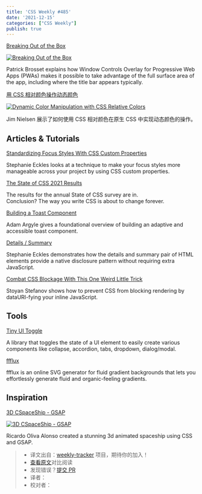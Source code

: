 ```yaml
---
title: 'CSS Weekly #485'
date: '2021-12-15'
categories: ["CSS Weekly"]
publish: true
---
```


[Breaking Out of the Box](https://alistapart.com/article/breaking-out-of-the-box/?utm_source=CSS-Weekly&utm_campaign=Issue-485&utm_medium=web)

[![Breaking Out of the Box](https://css-weekly.com/wp-content/uploads/2021/12/breaking-out-of-the-box.jpg)](https://alistapart.com/article/breaking-out-of-the-box/?utm_source=CSS-Weekly&utm_campaign=Issue-485&utm_medium=web)
<!--以上是预览信息，图片一张或限制百字左右，前者优先-->
<!-- more -->
Patrick Brosset explains how Window Controls Overlay for Progressive Web Apps (PWAs) makes it possible to take advantage of the full surface area of the app, including where the title bar appears typically.

[用 CSS 相对颜色操作动态颜色](./dynamic_color_manipulation_with_css_relative_colors.md)

[![Dynamic Color Manipulation with CSS Relative Colors](https://css-weekly.com/wp-content/uploads/2021/12/dynamic-color-manipulation-with-css-relative-colors.jpg)](https://blog.jim-nielsen.com/2021/css-relative-colors/?utm_source=CSS-Weekly&utm_campaign=Issue-485&utm_medium=web)

Jim Nielsen 展示了如何使用 CSS 相对颜色在原生 CSS 中实现动态颜色的操作。

## Articles & Tutorials

[Standardizing Focus Styles With CSS Custom Properties](https://css-tricks.com/standardizing-focus-styles-with-css-custom-properties/?utm_source=CSS-Weekly&utm_campaign=Issue-485&utm_medium=web)

Stephanie Eckles looks at a technique to make your focus styles more manageable across your project by using CSS custom properties.

[The State of CSS 2021 Results](https://2021.stateofcss.com/en-US/demographics/?utm_source=CSS-Weekly&utm_campaign=Issue-485&utm_medium=web)

The results for the annual State of CSS survey are in.  
Conclusion? The way you write CSS is about to change forever.

[Building a Toast Component](https://web.dev/building-a-toast-component/?utm_source=CSS-Weekly&utm_campaign=Issue-485&utm_medium=web)

Adam Argyle gives a foundational overview of building an adaptive and accessible toast component.

[Details / Summary](https://12daysofweb.dev/2021/details-summary/?utm_source=CSS-Weekly&utm_campaign=Issue-485&utm_medium=web)

Stephanie Eckles demonstrates how the details and summary pair of HTML elements provide a native disclosure pattern without requiring extra JavaScript.

[Combat CSS Blockage With This One Weird Little Trick](https://calendar.perfplanet.com/2021/combat-css-blockage-with-this-one-weird-little-trick/?utm_source=CSS-Weekly&utm_campaign=Issue-485&utm_medium=web)

Stoyan Stefanov shows how to prevent CSS from blocking rendering by dataURI-fying your inline JavaScript.

## Tools

[Tiny UI Toggle](https://github.com/NigelOToole/tiny-ui-toggle?utm_source=CSS-Weekly&utm_campaign=Issue-485&utm_medium=web)

A library that toggles the state of a UI element to easily create various components like collapse, accordion, tabs, dropdown, dialog/modal.

[ffflux](https://fffuel.co/ffflux/?utm_source=CSS-Weekly&utm_campaign=Issue-485&utm_medium=web)

ffflux is an online SVG generator for fluid gradient backgrounds that lets you effortlessly generate fluid and organic-feeling gradients.

## Inspiration

[3D CSpaceShip - GSAP](https://codepen.io/ricardoolivaalonso/pen/poWbBdK?utm_source=CSS-Weekly&utm_campaign=Issue-485&utm_medium=web)

[![3D CSpaceShip - GSAP](https://css-weekly.com/wp-content/uploads/2021/12/3d-cspaceship-gsap.jpg)](https://codepen.io/ricardoolivaalonso/pen/poWbBdK?utm_source=CSS-Weekly&utm_campaign=Issue-485&utm_medium=web)

Ricardo Oliva Alonso created a stunning 3d animated spaceship using CSS and GSAP.

> * 译文出自：[weekly-tracker](https://github.com/FEDarling/weekly-tracker) 项目，期待你的加入！
> * [查看原文](https://css-weekly.com/issue-485/)对比阅读
> * 发现错误？[提交 PR](https://github.com/FEDarling/weekly-tracker/blob/main/weeklys/css_weekly/485/README.md)
> * 译者：
> * 校对者：

